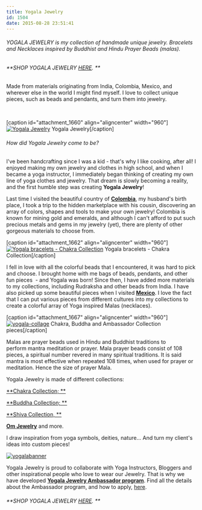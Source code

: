 ```yaml
---
title: Yogala Jewelry
id: 1504
date: 2015-08-28 23:51:41
---
```


###### YOGALA JEWELRY is my collection of handmade unique jewelry. Bracelets and Necklaces inspired by Buddhist and Hindu Prayer Beads (malas).

###### **SHOP YOGALA JEWELRY [HERE](https://www.etsy.com/shop/yogala). **

Made from materials originating from India, Colombia, Mexico, and wherever else in the world I might find myself. I love to collect unique pieces, such as beads and pendants, and turn them into jewelry.

&nbsp;

[caption id="attachment_1660" align="aligncenter" width="960"][![Yogala Jewelry](http://girlintheraw.com/wp-content/uploads/2015/08/collageyogala-960x480.jpg)](http://girlintheraw.com/wp-content/uploads/2015/08/collageyogala.jpg) Yogala Jewelry[/caption]

###### How did Yogala Jewelry come to be?

I've been handcrafting since I was a kid - that's why I like cooking, after all! I enjoyed making my own jewelry and clothes in high school, and when I became a yoga instructor, I immediately began thinking of creating my own line of yoga clothes and jewelry. That dream is slowly becoming a reality, and the first humble step was creating **Yogala Jewelry**!

Last time I visited the beautiful country of <span style="text-decoration: underline;">**Colombia**</span>, my husband's birth place, I took a trip to the hidden marketplace with his cousin, discovering an array of colors, shapes and tools to make your own jewelry! Colombia is known for mining gold and emeralds, and although I can't afford to put such precious metals and gems in my jewelry (yet), there are plenty of other gorgeous materials to choose from.

[caption id="attachment_1662" align="aligncenter" width="960"][![Yogala bracelets - Chakra Collection](http://girlintheraw.com/wp-content/uploads/2015/08/oran5-960x960.jpg)](http://girlintheraw.com/wp-content/uploads/2015/08/oran5.jpg) Yogala bracelets - Chakra Collection[/caption]

I fell in love with all the colorful beads that I encountered, it was hard to pick and choose. I brought home with me bags of beads, pendants, and other fun pieces  - and Yogala was born! Since then, I have added more materials to my collections, including Rudraksha and other beads from India. I have also picked up some beautiful pieces when I visited <span style="text-decoration: underline;">**Mexico**</span>. I love the fact that I can put various pieces from different cultures into my collections to create a colorful array of Yoga inspired Malas (necklaces).

[caption id="attachment_1667" align="aligncenter" width="960"][![yogala-collage](http://girlintheraw.com/wp-content/uploads/2015/08/yogala-collage-960x960.png)](http://girlintheraw.com/wp-content/uploads/2015/08/yogala-collage.png) Chakra, Buddha and Ambassador Collection pieces[/caption]

Malas are prayer beads used in Hindu and Buddhist traditions to perform mantra meditation or prayer. Mala prayer beads consist of 108 pieces, a spiritual number revered in many spiritual traditions. It is said mantra is most effective when repeated 108 times, when used for prayer or meditation. Hence the size of prayer Mala.

Yogala Jewelry is made of different collections:

<span style="text-decoration: underline;">**Chakra Collection; **</span>

<span style="text-decoration: underline;">**Buddha Collection; **</span>

<span style="text-decoration: underline;">**Shiva Collection, **</span>

<span style="text-decoration: underline;">**Om Jewelry**</span> and more.

I draw inspiration from yoga symbols, deities, nature... And turn my client's ideas into custom pieces!

[![yogalabanner](http://girlintheraw.com/wp-content/uploads/2015/08/yogalabanner.png)](http://girlintheraw.com/wp-content/uploads/2015/08/yogalabanner.png)

Yogala Jewelry is proud to collaborate with Yoga Instructors, Bloggers and other inspirational people who love to wear our Jewelry. That is why we have developed <span style="text-decoration: underline;">**Yogala Jewelry Ambassador program**</span>. Find all the details about the Ambassador program, and how to apply, [here](http://girlintheraw.com/yogala-jewelry-ambassador-program/).

###### **SHOP YOGALA JEWELRY [HERE](https://www.etsy.com/shop/yogala). **